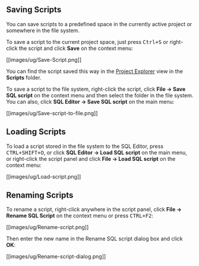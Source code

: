 ## Saving Scripts
You can save scripts to a predefined space in the currently active project or somewhere in the file system.

To save a script to the current project space, just press <kbd>Ctrl+S</kbd> or right-click the script and click **Save** on the context menu:

[[images/ug/Save-Script.png]]

You can find the script saved this way in the [Project Explorer](https://github.com/dbeaver/dbeaver/wiki/Project-Explorer) view in the **Scripts** folder.

To save a script to the file system, right-click the script, click **File -> Save SQL script** on the context menu and then select the folder in the file system.  
You can also, click **SQL Editor -> Save SQL script** on the main menu:

[[images/ug/Save-script-to-file.png]]

## Loading Scripts
To load a script stored in the file system to the SQL Editor, press <kbd>CTRL+SHIFT+O</kbd>, or click **SQL Editor -> Load SQL script** on the main menu, or right-click the script panel and click **File -> Load SQL script** on the context menu:

[[images/ug/Load-script.png]]

## Renaming Scripts
To rename a script, right-click anywhere in the script panel, click **File -> Rename SQL Script** on the context menu or press <kbd>CTRL+F2</kbd>:

[[images/ug/Rename-script.png]]

Then enter the new name in the Rename SQL script dialog box and click **OK**:

[[images/ug/Rename-script-dialog.png]]